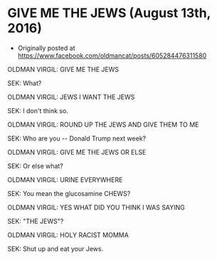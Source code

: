 # GIVE ME THE JEWS (August 13th, 2016)

 * Originally posted at https://www.facebook.com/oldmancat/posts/605284476311580

OLDMAN VIRGIL: GIVE ME THE JEWS

SEK: What?

OLDMAN VIRGIL: JEWS I WANT THE JEWS

SEK: I don't think so.

OLDMAN VIRGIL: ROUND UP THE JEWS AND GIVE THEM TO ME

SEK: Who are you -- Donald Trump next week?

OLDMAN VIRGIL: GIVE ME THE JEWS OR ELSE

SEK: Or else what?

OLDMAN VIRGIL: URINE EVERYWHERE

SEK: You mean the glucosamine CHEWS?

OLDMAN VIRGIL: YES WHAT DID YOU THINK I WAS SAYING

SEK: "THE JEWS"?

OLDMAN VIRGIL: HOLY RACIST MOMMA

SEK: Shut up and eat your Jews.

